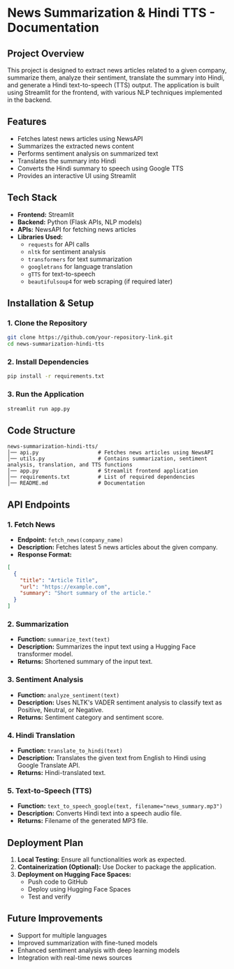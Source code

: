 
# News Summarization & Hindi TTS - Documentation

## Project Overview
This project is designed to extract news articles related to a given company, summarize them, analyze their sentiment, translate the summary into Hindi, and generate a Hindi text-to-speech (TTS) output. The application is built using Streamlit for the frontend, with various NLP techniques implemented in the backend.

## Features
- Fetches latest news articles using NewsAPI
- Summarizes the extracted news content
- Performs sentiment analysis on summarized text
- Translates the summary into Hindi
- Converts the Hindi summary to speech using Google TTS
- Provides an interactive UI using Streamlit

## Tech Stack
- **Frontend:** Streamlit
- **Backend:** Python (Flask APIs, NLP models)
- **APIs:** NewsAPI for fetching news articles
- **Libraries Used:**
  - `requests` for API calls
  - `nltk` for sentiment analysis
  - `transformers` for text summarization
  - `googletrans` for language translation
  - `gTTS` for text-to-speech
  - `beautifulsoup4` for web scraping (if required later)

## Installation & Setup
### 1. Clone the Repository
```bash
git clone https://github.com/your-repository-link.git
cd news-summarization-hindi-tts
```

### 2. Install Dependencies
```bash
pip install -r requirements.txt
```

### 3. Run the Application
```bash
streamlit run app.py
```

## Code Structure
```plaintext
news-summarization-hindi-tts/
│── api.py                   # Fetches news articles using NewsAPI
│── utils.py                 # Contains summarization, sentiment analysis, translation, and TTS functions
│── app.py                   # Streamlit frontend application
│── requirements.txt         # List of required dependencies
│── README.md                # Documentation
```

## API Endpoints
### 1. Fetch News
- **Endpoint:** `fetch_news(company_name)`
- **Description:** Fetches latest 5 news articles about the given company.
- **Response Format:**
```json
[
  {
    "title": "Article Title",
    "url": "https://example.com",
    "summary": "Short summary of the article."
  }
]
```

### 2. Summarization
- **Function:** `summarize_text(text)`
- **Description:** Summarizes the input text using a Hugging Face transformer model.
- **Returns:** Shortened summary of the input text.

### 3. Sentiment Analysis
- **Function:** `analyze_sentiment(text)`
- **Description:** Uses NLTK's VADER sentiment analysis to classify text as Positive, Neutral, or Negative.
- **Returns:** Sentiment category and sentiment score.

### 4. Hindi Translation
- **Function:** `translate_to_hindi(text)`
- **Description:** Translates the given text from English to Hindi using Google Translate API.
- **Returns:** Hindi-translated text.

### 5. Text-to-Speech (TTS)
- **Function:** `text_to_speech_google(text, filename="news_summary.mp3")`
- **Description:** Converts Hindi text into a speech audio file.
- **Returns:** Filename of the generated MP3 file.

## Deployment Plan
1. **Local Testing:** Ensure all functionalities work as expected.
2. **Containerization (Optional):** Use Docker to package the application.
3. **Deployment on Hugging Face Spaces:**
   - Push code to GitHub
   - Deploy using Hugging Face Spaces
   - Test and verify

## Future Improvements
- Support for multiple languages
- Improved summarization with fine-tuned models
- Enhanced sentiment analysis with deep learning models
- Integration with real-time news sources




